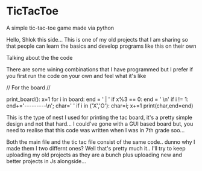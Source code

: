 # TicTacToe
A simple tic-tac-toe game made via python 

Hello, Shlok this side...
This is one of my old projects that I am sharing so that people can learn the basics and develop programs like this on their own 

<h>Talking about the the code</h>

There are some wining combinations that I have programmed but I prefer if you first run the code on your own and feel what it's like

// For the board //

print_board():
    x=1
    for i in board:
        end = ' | '
        if x%3 == 0:
            end = ' \n'
            if i != 1: end+='---------\n';
        char=' '
        if i in ('X','O'): char=i;
        x+=1
        print(char,end=end)
        
This is the type of nest I used for printing the tac board, it's a pretty simple design and not that hard...
I could've gone with a GUI based board but, you need to realise that this code was written when I was in 7th grade soo...
        
Both the main file and the tic tac file consist of the same code.. dunno why I made them I two differnt ones?
Well that's pretty much it.. I'll try to keep uploading my old projects as they are a bunch plus uploading new and better projects in Js alongside...
